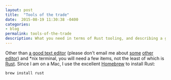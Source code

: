 ```yaml
---
layout: post
title:  "Tools of the trade"
date:  2015-08-19 11:30:38 -0400
categories:
- blog
permalink: tools-of-the-trade
description: What you need in terms of Rust tooling, and describing a good project template for bioinformatics.
---
```


Other than [a good text editor](http://www.sublimetext.com/) (please don't email me about [some](https://macromates.com/) [other](https://www.gnu.org/software/emacs/) [editor](http://www.vim.org/)) and *nix terminal, you will need a few items, not the least of which is [Rust](https://www.rust-lang.org/). Since I am on a Mac, I use the excellent [Homebrew](http://brew.sh/) to install Rust: 

```shell
brew install rust
```


